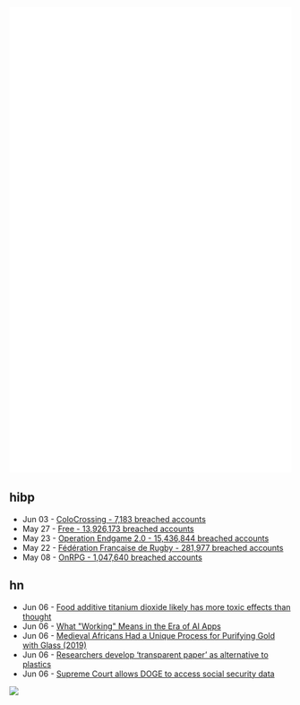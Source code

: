 ![Metrics](https://raw.githubusercontent.com/phixion/phixion/master/metrics.svg)

## hibp

<!--
for https://github.com/phixion/phixion/blob/main/.github/workflows/feeds.yml
-->
<!--START_SECTION:haveibeenpwnd-->
- Jun 03 - [ColoCrossing - 7,183 breached accounts](https://haveibeenpwned.com/Breach/ColoCrossing)
- May 27 - [Free - 13,926,173 breached accounts](https://haveibeenpwned.com/Breach/FreeMobile)
- May 23 - [Operation Endgame 2.0 - 15,436,844 breached accounts](https://haveibeenpwned.com/Breach/OperationEndgame2)
- May 22 - [Fédération Francaise de Rugby - 281,977 breached accounts](https://haveibeenpwned.com/Breach/FFR)
- May 08 - [OnRPG - 1,047,640 breached accounts](https://haveibeenpwned.com/Breach/OnRPG)
<!--END_SECTION:haveibeenpwnd-->

## hn

<!--
for https://github.com/phixion/phixion/blob/main/.github/workflows/feeds.yml
-->
<!--START_SECTION:hn-->
- Jun 06 - [Food additive titanium dioxide likely has more toxic effects than thought](https://www.theguardian.com/us-news/2025/jun/06/titanium-dioxide-food-additive-toxic)
- Jun 06 - [What "Working" Means in the Era of AI Apps](https://a16z.com/revenue-benchmarks-ai-apps/)
- Jun 06 - [Medieval Africans Had a Unique Process for Purifying Gold with Glass (2019)](https://www.atlasobscura.com/articles/medieval-african-gold)
- Jun 06 - [Researchers develop ‘transparent paper’ as alternative to plastics](https://japannews.yomiuri.co.jp/science-nature/technology/20250605-259501/)
- Jun 06 - [Supreme Court allows DOGE to access social security data](https://www.nbcnews.com/politics/supreme-court/supreme-court-trump-doge-social-security-data-access-elon-musk-rcna206515)
<!--END_SECTION:hn-->

<!--
for https://yhype.me
-->
![](https://hit.yhype.me/github/profile?user_id=13013670)
